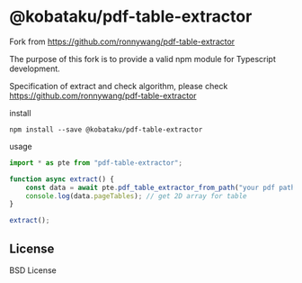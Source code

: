 # @kobataku/pdf-table-extractor
Fork from https://github.com/ronnywang/pdf-table-extractor

The purpose of this fork is to provide a valid npm module for Typescript development.

Specification of extract and check algorithm, please check https://github.com/ronnywang/pdf-table-extractor

install

```
npm install --save @kobataku/pdf-table-extractor
```

usage

```typescript
import * as pte from "pdf-table-extractor";

function async extract() {
    const data = await pte.pdf_table_extractor_from_path("your pdf path");
    console.log(data.pageTables); // get 2D array for table
}

extract();
```

License
-------
BSD License
